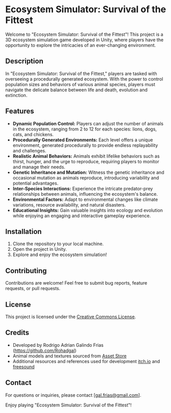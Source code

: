 # Ecosystem Simulator: Survival of the Fittest

Welcome to "Ecosystem Simulator: Survival of the Fittest"! This project is a 3D ecosystem simulation game developed in Unity, where players have the opportunity to explore the intricacies of an ever-changing environment.

## Description
In "Ecosystem Simulator: Survival of the Fittest," players are tasked with overseeing a procedurally generated ecosystem. With the power to control population sizes and behaviors of various animal species, players must navigate the delicate balance between life and death, evolution and extinction.

## Features
- **Dynamic Population Control:** Players can adjust the number of animals in the ecosystem, ranging from 2 to 12 for each species: lions, dogs, cats, and chickens.
- **Procedurally Generated Environments:** Each level offers a unique environment, generated procedurally to provide endless replayability and challenges.
- **Realistic Animal Behaviors:** Animals exhibit lifelike behaviors such as thirst, hunger, and the urge to reproduce, requiring players to monitor and manage their needs.
- **Genetic Inheritance and Mutation:** Witness the genetic inheritance and occasional mutation as animals reproduce, introducing variability and potential advantages.
- **Inter-Species Interactions:** Experience the intricate predator-prey relationships between animals, influencing the ecosystem's balance.
- **Environmental Factors:** Adapt to environmental changes like climate variations, resource availability, and natural disasters.
- **Educational Insights:** Gain valuable insights into ecology and evolution while enjoying an engaging and interactive gameplay experience.

## Installation
1. Clone the repository to your local machine.
2. Open the project in Unity.
3. Explore and enjoy the ecosystem simulation!

## Contributing
Contributions are welcome! Feel free to submit bug reports, feature requests, or pull requests.

## License
This project is licensed under the [Creative Commons License](LICENSE).

## Credits
- Developed by Rodrigo Adrian Galindo Frias (https://github.com/Rohadgal)
- Animal models and textures sourced from [Asset Store](https://assetstore.unity.com/) 
- Additional resources and references used for development [itch.io](https://itch.io/) and [freesound](https://freesound.org/)

## Contact
For questions or inquiries, please contact [gal.frias@gmail.com].

Enjoy playing "Ecosystem Simulator: Survival of the Fittest"!
